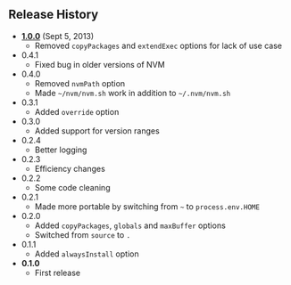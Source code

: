 ## Release History
- **[1.0.0](https://github.com/jking90/grunt-node-version/tree/v1.0.0)** (Sept 5, 2013)
    - Removed `copyPackages` and `extendExec` options for lack of use case
- 0.4.1 
    - Fixed bug in older versions of NVM
- 0.4.0 
    - Removed `nvmPath` option
    - Made `~/nvm/nvm.sh` work in addition to `~/.nvm/nvm.sh`
- 0.3.1 
    - Added `override` option
- 0.3.0 
    - Added support for version ranges
- 0.2.4
    - Better logging
- 0.2.3 
    - Efficiency changes
- 0.2.2
    - Some code cleaning
- 0.2.1
    - Made more portable by switching from `~` to `process.env.HOME`
- 0.2.0
    - Added `copyPackages`, `globals` and `maxBuffer` options
    - Switched from `source` to `.`
- 0.1.1
    - Added `alwaysInstall` option
- **0.1.0**
    - First release
